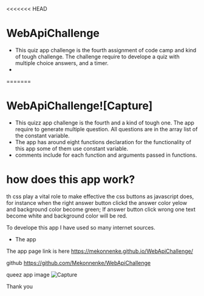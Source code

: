 <<<<<<< HEAD
# WebApiChallenge
* This quiz app challenge is the fourth assignment of code camp and     kind  of tough challenge.
The challenge require to develope a quiz with multiple choice answers, and a timer.
*                                              
=======
# WebApiChallenge![Capture]

* This quizz app challenge is the fourth and a kind of tough one.
  The app require to generate multiple question. All questions are in the array list of the constant variable.
* The app has around eight  functions declaration for the functionality of this app some of them use constant variable. 
* comments include for each function and arguments passed in functions.

# how does this app work?
th css play a vital role to make effective the css buttons as javascript does, for instance
  when the right answer button clickd the answer color yelow and background color become green;
  If answer button click wrong one text become white and background color will be red. 

  To develope this app I have used so many internet sources.
* The app 



The app page link is here
https://mekonnenke.github.io/WebApiChallenge/

github
https://github.com/Mekonnenke/WebApiChallenge

queez app image
![Capture](https://user-images.githubusercontent.com/90818220/141703952-2c82026d-df11-41a6-bfcf-0ba49fbb1311.JPG)
 
 
 Thank you